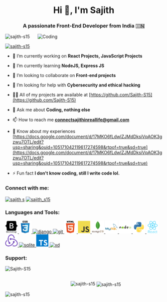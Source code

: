 



<h1 align="center">Hi 👋, I'm Sajith</h1>
<h3 align="center">A passionate Front-End Developer from India 🇮🇳</h3>
<img align="right" alt="Coding" width="400" src="https://media.tenor.com/rePDfDWO3XoAAAAd/hacking.gif">


<p align="left"> <img src="https://komarev.com/ghpvc/?username=sajith-s15&label=Profile%20views&color=0e75b6&style=flat" alt="sajith-s15" /> </p>

<p align="left"> <a href="https://github.com/ryo-ma/github-profile-trophy"><img src="https://github-profile-trophy.vercel.app/?username=sajith-s15" alt="sajith-s15" /></a> </p>

- 🔭 I’m currently working on **React Projects, JavaScript Projects**

- 🌱 I’m currently learning **NodeJS, Express JS**

- 👯 I’m looking to collaborate on **Front-end projects**

- 🤝 I’m looking for help with **Cybersecurity and ethical hacking**

- 👨‍💻 All of my projects are available at [https://github.com/Sajith-S15](https://github.com/Sajith-S15)

- 💬 Ask me about **Coding, nothing else**

- 📫 How to reach me **connectsajithinreallife@gmail.com**

- 📄 Know about my experiences [https://docs.google.com/document/d/17MKO6fLdwIZJMdDksiVpAOK3gzwu7OTL/edit?usp=sharing&ouid=105171042119617274598&rtpof=true&sd=true](https://docs.google.com/document/d/17MKO6fLdwIZJMdDksiVpAOK3gzwu7OTL/edit?usp=sharing&ouid=105171042119617274598&rtpof=true&sd=true)

- ⚡ Fun fact **I don't know coding, still I write code lol.**

<h3 align="left">Connect with me:</h3>
<p align="left">
<a href="[https://linkedin.com/in/sajith s](https://www.linkedin.com/in/sajith-s-a324b9141)" target="blank"><img align="center" src="https://raw.githubusercontent.com/rahuldkjain/github-profile-readme-generator/master/src/images/icons/Social/linked-in-alt.svg" alt="sajith s" height="30" width="40" /></a>
<a href="https://instagram.com/sajith_s15" target="blank"><img align="center" src="https://raw.githubusercontent.com/rahuldkjain/github-profile-readme-generator/master/src/images/icons/Social/instagram.svg" alt="sajith_s15" height="30" width="40" /></a>
</p>

<h3 align="left">Languages and Tools:</h3>
<p align="left"> <a href="https://getbootstrap.com" target="_blank" rel="noreferrer"> <img src="https://raw.githubusercontent.com/devicons/devicon/master/icons/bootstrap/bootstrap-plain-wordmark.svg" alt="bootstrap" width="40" height="40"/> </a> <a href="https://www.w3schools.com/css/" target="_blank" rel="noreferrer"> <img src="https://raw.githubusercontent.com/devicons/devicon/master/icons/css3/css3-original-wordmark.svg" alt="css3" width="40" height="40"/> </a> <a href="https://www.djangoproject.com/" target="_blank" rel="noreferrer"> <img src="https://cdn.worldvectorlogo.com/logos/django.svg" alt="django" width="40" height="40"/> </a> <a href="https://git-scm.com/" target="_blank" rel="noreferrer"> <img src="https://www.vectorlogo.zone/logos/git-scm/git-scm-icon.svg" alt="git" width="40" height="40"/> </a> <a href="https://www.w3.org/html/" target="_blank" rel="noreferrer"> <img src="https://raw.githubusercontent.com/devicons/devicon/master/icons/html5/html5-original-wordmark.svg" alt="html5" width="40" height="40"/> </a> <a href="https://developer.mozilla.org/en-US/docs/Web/JavaScript" target="_blank" rel="noreferrer"> <img src="https://raw.githubusercontent.com/devicons/devicon/master/icons/javascript/javascript-original.svg" alt="javascript" width="40" height="40"/> </a> <a href="https://www.mongodb.com/" target="_blank" rel="noreferrer"> <img src="https://raw.githubusercontent.com/devicons/devicon/master/icons/mongodb/mongodb-original-wordmark.svg" alt="mongodb" width="40" height="40"/> </a> <a href="https://www.mysql.com/" target="_blank" rel="noreferrer"> <img src="https://raw.githubusercontent.com/devicons/devicon/master/icons/mysql/mysql-original-wordmark.svg" alt="mysql" width="40" height="40"/> </a> <a href="https://nodejs.org" target="_blank" rel="noreferrer"> <img src="https://raw.githubusercontent.com/devicons/devicon/master/icons/nodejs/nodejs-original-wordmark.svg" alt="nodejs" width="40" height="40"/> </a> <a href="https://www.python.org" target="_blank" rel="noreferrer"> <img src="https://raw.githubusercontent.com/devicons/devicon/master/icons/python/python-original.svg" alt="python" width="40" height="40"/> </a> <a href="https://reactjs.org/" target="_blank" rel="noreferrer"> <img src="https://raw.githubusercontent.com/devicons/devicon/master/icons/react/react-original-wordmark.svg" alt="react" width="40" height="40"/> </a> <a href="https://redux.js.org" target="_blank" rel="noreferrer"> <img src="https://raw.githubusercontent.com/devicons/devicon/master/icons/redux/redux-original.svg" alt="redux" width="40" height="40"/> </a> <a href="https://www.sqlite.org/" target="_blank" rel="noreferrer"> <img src="https://www.vectorlogo.zone/logos/sqlite/sqlite-icon.svg" alt="sqlite" width="40" height="40"/> </a> <a href="https://www.typescriptlang.org/" target="_blank" rel="noreferrer"> <img src="https://raw.githubusercontent.com/devicons/devicon/master/icons/typescript/typescript-original.svg" alt="typescript" width="40" height="40"/> </a> <a href="https://www.adobe.com/products/xd.html" target="_blank" rel="noreferrer"> <img src="https://cdn.worldvectorlogo.com/logos/adobe-xd.svg" alt="xd" width="40" height="40"/> </a> </p>

<h3 align="left">Support:</h3>
<p><a href="connectsajithinreallife@gmail.com"> <img align="left" src="https://cdn.buymeacoffee.com/buttons/v2/default-yellow.png" height="50" width="210" alt="Sajith-S15" /></a></p><br><br>

<p><img align="left" src="https://github-readme-stats.vercel.app/api/top-langs?username=sajith-s15&show_icons=true&locale=en&layout=compact" alt="sajith-s15" /></p>

<p>&nbsp;<img align="center" src="https://github-readme-stats.vercel.app/api?username=sajith-s15&show_icons=true&locale=en" alt="sajith-s15" /></p>

<p><img align="center" src="https://github-readme-streak-stats.herokuapp.com/?user=sajith-s15&" alt="sajith-s15" /></p>
